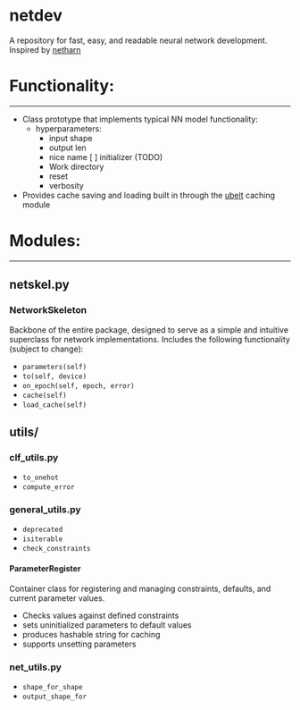 # netdev
A repository for fast, easy, and readable neural network development.
Inspired by [netharn](github.com/erotemic/netharn)

# Functionality:
---
- Class prototype that implements typical NN model functionality:
  - hyperparameters:
    - input shape
    - output len
    - nice name
    [ ] initializer (TODO)
    - Work directory
    - reset
    - verbosity
 - Provides cache saving and loading built in through the
   [ubelt](https://github.com/erotemic/ubelt) caching module

# Modules:
---
## netskel.py

### NetworkSkeleton
Backbone of the entire package, designed to serve as a simple and intuitive
superclass for network implementations. Includes the following functionality
(subject to change):
- `parameters(self)`
- `to(self, device)`
- `on_epoch(self, epoch, error)`
- `cache(self)`
- `load_cache(self)`

## utils/

### clf_utils.py
- `to_onehot`
- `compute_error`

### general_utils.py
- `deprecated`
- `isiterable`
- `check_constraints`

#### ParameterRegister
Container class for registering and managing constraints, defaults, and current
parameter values.
- Checks values against defined constraints
- sets uninitialized parameters to default values
- produces hashable string for caching
- supports unsetting parameters 

### net_utils.py
- `shape_for_shape`
- `output_shape_for`



